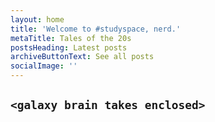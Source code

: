 ```yaml
---
layout: home
title: 'Welcome to #studyspace, nerd.'
metaTitle: Tales of the 20s
postsHeading: Latest posts
archiveButtonText: See all posts
socialImage: ''
---
```

## `<galaxy brain takes enclosed>`
